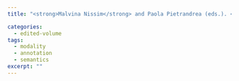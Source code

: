 ```yaml
---
title: "<strong>Malvina Nissim</strong> and Paola Pietrandrea (eds.). <em>Proceedings of the IWCS Workshop on Models for the Annotation of Modality (MOMA 2015)</em>, held in conjunction with IWCS 2015, London, 2015."

categories: 
  - edited-volume
tags:
  - modality
  - annotation
  - semantics
excerpt: ""
---
```




